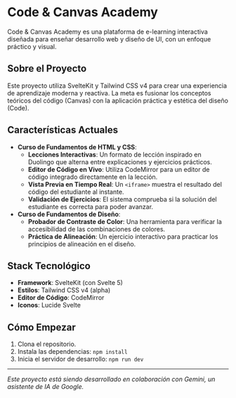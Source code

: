 # Code & Canvas Academy

Code & Canvas Academy es una plataforma de e-learning interactiva diseñada para enseñar desarrollo web y diseño de UI, con un enfoque práctico y visual.

## Sobre el Proyecto

Este proyecto utiliza SvelteKit y Tailwind CSS v4 para crear una experiencia de aprendizaje moderna y reactiva. La meta es fusionar los conceptos teóricos del código (Canvas) con la aplicación práctica y estética del diseño (Code).

## Características Actuales

- **Curso de Fundamentos de HTML y CSS**:
  - **Lecciones Interactivas**: Un formato de lección inspirado en Duolingo que alterna entre explicaciones y ejercicios prácticos.
  - **Editor de Código en Vivo**: Utiliza CodeMirror para un editor de código integrado directamente en la lección.
  - **Vista Previa en Tiempo Real**: Un `<iframe>` muestra el resultado del código del estudiante al instante.
  - **Validación de Ejercicios**: El sistema comprueba si la solución del estudiante es correcta para poder avanzar.
- **Curso de Fundamentos de Diseño**:
  - **Probador de Contraste de Color**: Una herramienta para verificar la accesibilidad de las combinaciones de colores.
  - **Práctica de Alineación**: Un ejercicio interactivo para practicar los principios de alineación en el diseño.

## Stack Tecnológico

- **Framework**: SvelteKit (con Svelte 5)
- **Estilos**: Tailwind CSS v4 (alpha)
- **Editor de Código**: CodeMirror
- **Iconos**: Lucide Svelte

## Cómo Empezar

1.  Clona el repositorio.
2.  Instala las dependencias: `npm install`
3.  Inicia el servidor de desarrollo: `npm run dev`

---

*Este proyecto está siendo desarrollado en colaboración con Gemini, un asistente de IA de Google.*

